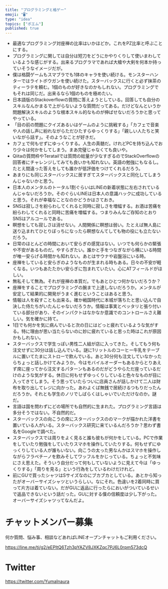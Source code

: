 ```yaml
---
title: "プログラミングと格ゲー"
emoji: "🖥"
type: "idea"
topics: ["ポエム"]
published: true
---
```


- 最適なプログラミング対座禅の比率はいかほどか。これをPZ比率と呼ぶことにする。
- プログラミングに関しては自分は短刀をどうにかやりくりして使いまわしているような感じがする。出来るプログラマであれば大槍や大剣を何本か持っていそうなイメージだが。
- 僕は格闘ゲームもスマブラでも1体のキャラを使い続ける。モンスターハンターではライトボウガンを使い続けた。スターバックスに行くと必ず抹茶のティーラテを頼む。1個のものが好きなのかもしれない。プログラミングでもそれは同じだ。出来るなら1個のものを極めたい。
- 日本語版のStackoverflowの質問に答えようとしている。回答しても自分のスキルなんかまるで上がらないような質問だってある。だけどなんというか問題解決スキルのような根本スキル的なものが伸ばせないだろうかと思ってやっている。
- 「目の前の問題にクイズあるいはゲームのように挑戦する」「カフェで音楽や人の話し声に紛れながらただひたすらゆっくりする」「親しい人たちと笑いながら話す」。そのようなことが好きだ。
- カフェで何もせずにゆっくりする。人生の真髄だ。けれどPCを持ち込んでおり少々は何かをしてしまう。まあ完璧じゃなくても良いや。
- Qiitaの質問枠やTeratailでは質問の総量が少なすぎるのでStackOverflowの回答者にチャレンジしてみても良いかも知れない。英語の勉強にもなるし。たとえ間違った答えをしても誰かが低評価をつけてくれるだろう。
- あまりにも同じスターバックスに居すぎてスターバックスと同化してしまうんじゃないかと思う。
- 日本人のメンタルのトータル1割ぐらいはLINEの新着状態に左右されているんじゃないだろうか。そのぐらいLINEは日本人の意識ハックに成功していると思う。それが幸福なことなのかどうかはさておき。
- SNSは寂しさを紛らわしてくれると同時に寂しさを増幅する。お酒は苦痛を紛らわしてくれると同時に苦痛を増幅する。つまりみんなご存知のとおりSNSはアルコールである。
- 瞑想をしても寂しさは消せない。人間関係に瞑想は弱い。たとえば無人島に送り込まれてひとりぼっちになったら瞑想なんてしても物の役にも立たないだろう。
- 日常のほとんどの時間において安らぎの感覚はない。いつでも何らかの緊張や不安があるものだ。やすらぎたい。誰かと手をつなぎながら横にいる時間が唯一安らげる時間かも知れない。あとはサウナや岩盤浴にいる時。
- 座禅をしていると安らぎのようなものが生まれる時もある。日々の不安が軽くなる。いつもあたたかい安らぎに包まれていたい。心にATフィールドがほしい。
- 無私そして無為。それが座禅の本質だ。でもあとひとつ何かないだろうか？
- 座禅をすることでプログラミングの腕まで上達しないだろうか。メンタルが安定して結果的に開発がうまく進むということはあると思う。
- 情報は人を殺すことも出来る。確か戦国時代に本城が落ちたと思い込んで自決した侍たちがいたんじゃないだろうか。情報は事実とベッタリと張り付いている部分があり、そのインパクトはなかなか意識でのコントロールさえ難しい。気を確かに持て。
- 1日でも何かを気に病んでいると次の日にはどっと疲れているような気がする。特に理由が思い当たらないのに妙に疲れていると思った時はこれが原因かもしれない。
- スターバックスで学生っぽい男性二人組が店に入ってきた。そしてもう何も注文せずに30分は話し込んでいる。謎に1リットルのコーヒー牛乳をテーブルに置いてたまにストローで飲んでいる。あと30分何も注文していなかったらちょっと話しかけてみようか。今はモバイルオーダーもあるからとりあえず席に座ってから注文するパターンもあるのだがどうやらただ座っているだけのような気がする。休日に何もせずゆっくりしていると色々なものが目に入ってきてしまう。そう思っていたらついに店員さんが話しかけて二人は財布を取り出してレジに向かった。あわよくば無銭で居続けるつもりだったんだろうか。それとも学生のノリでしばらくはしゃいでいただけなのか。謎だ。
- 言語は国を問わずにどの場所でも自然的に生まれた。プログラミング言語は多分そうではない。不自然的だ。
- スターバックスの向こうの席にスターバックスののマークが描かれた洋書を置いている人がいる。スターバックス研究に来ているんだろうか？思わず書名をGoogleで調べた。
- スターバックスでは周りをよく見ると誰も彼もが何かをしている。PCで作業をしていたり勉強をしていたりスマホを操作していたりする。何もせずにゆっくりしている人が誰もいない。向こうの太った男なんかはスマホを操作しながらフラペチーノを飲みそしてワッフルをかじっている。ちょっと不気味にさえ思えた。そういう自分だって何もしていないように見えて今は「ゆっくりする」「周りを見る」という行為をしているわけだけれど。
- 前にGUで買ったシャツはSサイズなのにブカブカとしている。あとから知ったがオーバーサイズシャツというらしい。なにそれ。色違いを2着同時に買って片方は着ていない。だがGUに返品に行ったらにおいがついているせいで返品できないという話だった。GUに対する僕の信頼度は少し下がった。オーバーサイズシャツってなんだよ。



# チャットメンバー募集


何か質問、悩み事、相談などあればLINEオープンチャットもご利用ください。

https://line.me/ti/g2/eEPltQ6Tzh3pYAZV8JXKZqc7PJ6L0rpm573dcQ


# Twitter

https://twitter.com/YumaInaura

